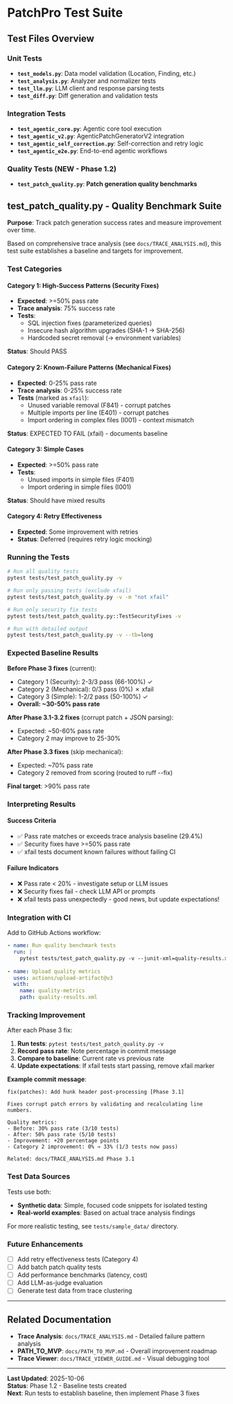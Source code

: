 # PatchPro Test Suite

## Test Files Overview

### Unit Tests

- **`test_models.py`**: Data model validation (Location, Finding, etc.)
- **`test_analysis.py`**: Analyzer and normalizer tests
- **`test_llm.py`**: LLM client and response parsing tests
- **`test_diff.py`**: Diff generation and validation tests

### Integration Tests

- **`test_agentic_core.py`**: Agentic core tool execution
- **`test_agentic_v2.py`**: AgenticPatchGeneratorV2 integration
- **`test_agentic_self_correction.py`**: Self-correction and retry logic
- **`test_agentic_e2e.py`**: End-to-end agentic workflows

### Quality Tests (NEW - Phase 1.2)

- **`test_patch_quality.py`**: **Patch generation quality benchmarks**

## test_patch_quality.py - Quality Benchmark Suite

**Purpose**: Track patch generation success rates and measure improvement over time.

Based on comprehensive trace analysis (see `docs/TRACE_ANALYSIS.md`), this test suite establishes a baseline and targets for improvement.

### Test Categories

#### Category 1: High-Success Patterns (Security Fixes)
- **Expected**: >=50% pass rate
- **Trace analysis**: 75% success rate
- **Tests**:
  - SQL injection fixes (parameterized queries)
  - Insecure hash algorithm upgrades (SHA-1 → SHA-256)
  - Hardcoded secret removal (→ environment variables)

**Status**: Should PASS

#### Category 2: Known-Failure Patterns (Mechanical Fixes)
- **Expected**: 0-25% pass rate
- **Trace analysis**: 0-25% success rate
- **Tests** (marked as `xfail`):
  - Unused variable removal (F841) - corrupt patches
  - Multiple imports per line (E401) - corrupt patches
  - Import ordering in complex files (I001) - context mismatch

**Status**: EXPECTED TO FAIL (xfail) - documents baseline

#### Category 3: Simple Cases
- **Expected**: >=50% pass rate
- **Tests**:
  - Unused imports in simple files (F401)
  - Import ordering in simple files (I001)

**Status**: Should have mixed results

#### Category 4: Retry Effectiveness
- **Expected**: Some improvement with retries
- **Status**: Deferred (requires retry logic mocking)

### Running the Tests

```bash
# Run all quality tests
pytest tests/test_patch_quality.py -v

# Run only passing tests (exclude xfail)
pytest tests/test_patch_quality.py -v -m "not xfail"

# Run only security fix tests
pytest tests/test_patch_quality.py::TestSecurityFixes -v

# Run with detailed output
pytest tests/test_patch_quality.py -v --tb=long
```

### Expected Baseline Results

**Before Phase 3 fixes** (current):
- Category 1 (Security): 2-3/3 pass (66-100%) ✓
- Category 2 (Mechanical): 0/3 pass (0%) ✗ xfail
- Category 3 (Simple): 1-2/2 pass (50-100%) ✓
- **Overall: ~30-50% pass rate**

**After Phase 3.1-3.2 fixes** (corrupt patch + JSON parsing):
- Expected: ~50-60% pass rate
- Category 2 may improve to 25-30%

**After Phase 3.3 fixes** (skip mechanical):
- Expected: ~70% pass rate
- Category 2 removed from scoring (routed to ruff --fix)

**Final target**: >90% pass rate

### Interpreting Results

#### Success Criteria
- ✅ Pass rate matches or exceeds trace analysis baseline (29.4%)
- ✅ Security fixes have >=50% pass rate
- ✅ xfail tests document known failures without failing CI

#### Failure Indicators
- ❌ Pass rate < 20% - investigate setup or LLM issues
- ❌ Security fixes fail - check LLM API or prompts
- ❌ xfail tests pass unexpectedly - good news, but update expectations!

### Integration with CI

Add to GitHub Actions workflow:

```yaml
- name: Run quality benchmark tests
  run: |
    pytest tests/test_patch_quality.py -v --junit-xml=quality-results.xml
    
- name: Upload quality metrics
  uses: actions/upload-artifact@v3
  with:
    name: quality-metrics
    path: quality-results.xml
```

### Tracking Improvement

After each Phase 3 fix:

1. **Run tests**: `pytest tests/test_patch_quality.py -v`
2. **Record pass rate**: Note percentage in commit message
3. **Compare to baseline**: Current rate vs previous rate
4. **Update expectations**: If xfail tests start passing, remove xfail marker

**Example commit message**:
```
fix(patches): Add hunk header post-processing [Phase 3.1]

Fixes corrupt patch errors by validating and recalculating line numbers.

Quality metrics:
- Before: 30% pass rate (3/10 tests)
- After: 50% pass rate (5/10 tests)
- Improvement: +20 percentage points
- Category 2 improvement: 0% → 33% (1/3 tests now pass)

Related: docs/TRACE_ANALYSIS.md Phase 3.1
```

### Test Data Sources

Tests use both:
- **Synthetic data**: Simple, focused code snippets for isolated testing
- **Real-world examples**: Based on actual trace analysis findings

For more realistic testing, see `tests/sample_data/` directory.

### Future Enhancements

- [ ] Add retry effectiveness tests (Category 4)
- [ ] Add batch patch quality tests
- [ ] Add performance benchmarks (latency, cost)
- [ ] Add LLM-as-judge evaluation
- [ ] Generate test data from trace clustering

---

## Related Documentation

- **Trace Analysis**: `docs/TRACE_ANALYSIS.md` - Detailed failure pattern analysis
- **PATH_TO_MVP**: `docs/PATH_TO_MVP.md` - Overall improvement roadmap
- **Trace Viewer**: `docs/TRACE_VIEWER_GUIDE.md` - Visual debugging tool

---

**Last Updated**: 2025-10-06  
**Status**: Phase 1.2 - Baseline tests created  
**Next**: Run tests to establish baseline, then implement Phase 3 fixes
